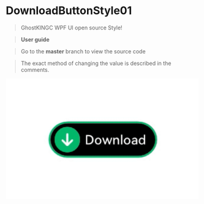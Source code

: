 # DownloadButtonStyle01
> GhostKINGC WPF UI open source Style!

> **User guide**

> Go to the **master** branch to view the source code

> The exact method of changing the value is described in the comments.

  ![](preview.gif)
